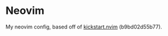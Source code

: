 # Neovim

My neovim config, based off of [kickstart.nvim](https://github.com/nvim-lua/kickstart.nvim) (b9bd02d55b77).

